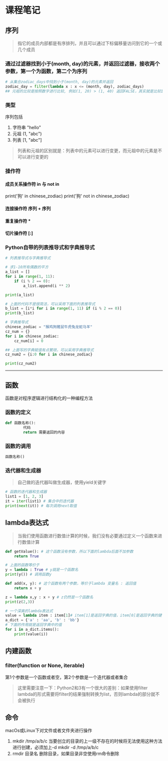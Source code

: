 # 课程笔记
## 序列
> 指它的成员内部都是有序排列，并且可以通过下标偏移量访问到它的一个或几个成员

### 通过过滤器找到小于(month, day)的元素，并返回过滤器，接收两个参数，第一个为函数，第二个为序列
```Python
# 从集合zodiac_days中找到小于(month, day)的元素并返回
zodiac_day = filter(lambda x : x <= (month, day), zodiac_days)
## 元祖的比较是按照数字进行比较, 例如(1, 20) > (1, 40) 返回FALSE，其实就是比较120和140
```
### 类型
序列包括
1. 字符串   "hello"
2. 元祖     (1, "abc")
3. 列表     [1, "abc"]
> 列表和元祖的区别就是：列表中的元素可以进行变更，而元祖中的元素是不可以进行变更的

### 操作符
#### 成员关系操作符 in 与 not in 
print('狗' in chinese_zodiac)
print('狗' not in chinese_zodiac)

#### 连接操作符 序列 + 序列

#### 重复操作符 *

#### 切片操作符 [:]

### Python自带的列表推导式和字典推导式
```Python
# 列表推导式与字典推导式

# 求1-10所有偶数的平方
a_list = []
for i in range(1, 11):
    if (i % 2 == 0):
        a_list.append(i ** 2)

print(a_list)

# 上面的代码不是很简洁，可以采用下面的列表推导式
b_list = [i*i for i in range(1, 11) if (i % 2 == 0)]
print(b_list)

# 字典推导式
chinese_zodiac = "猴鸡狗猪鼠牛虎兔龙蛇马羊"
cz_num = {}
for i in chinese_zodiac:
    cz_num[i] = 0

## 上面写的字典赋值有点繁琐，可以采用字典推导式
cz_num2 = {i:0 for i in chinese_zodiac}

print(cz_num2)
```

--------------

## 函数
函数是对程序逻辑进行结构化的一种编程方法

### 函数的定义
```Python
def 函数名称():
        代码
        return 需要返回的内容
```

### 函数的调用
```Python
函数名称()
```

### 迭代器和生成器
> 自己做的迭代器叫做生成器，使用yield关键字
```Python
# 函数的迭代器和生成器
list1 = [1, 2, 3]
it = iter(list1) # 集合中的迭代器
print(next(it)) # 每次调用next取值
```

## lambda表达式
> 当我们使用函数进行数值计算的时候，我们没有必要通过定义一个函数来进行数值计算

```Python
def getValue(): # 这个函数没有参数，所以下面的lambda后面不加参数
    return True

# 上面的函数等价于
y = lambda : True # y就是一个函数名
print(y()) # 调用函数y
```

```Python
def add(x, y): # 这个函数有两个参数，等价于lambda 变量名 : 返回值
    return x + y

z = lambda x,y : x + y # z仍然是一个函数名
print(z(2,3))
```

```Python
# 一个深奥的lambda表达式
value = lambda item : item[1]# item[1]是返回字典的值，item[0]是返回字典的键
a_dict = {'a' : 'aa', 'b' : 'bb'}
# 下面的作用就是返回字典中的值
for i in a_dict.items():
    print(value(i)) 
```

## 内建函数

### filter(function or None, iterable)
第1个参数是一个函数或者空，第2个参数是一个迭代器或者集合

>这里需要注意一下：Python2和3有一个很大的差别：如果使用filter lambda的形式需要将filter的结果强制转换为list，否则lambda的部分就不会被执行

## 命令
macOs或Linux下对文件或者文件夹进行操作
1. mkdir /tmp/a/b/c 当要创立的目录的上一级不存在的时候将无法使用这种方法进行创建，必须加上-d
mkdir -d /tmp/a/b/c
2. rmdir 目录名 删除目录，如果目录非空使用rm命令删除